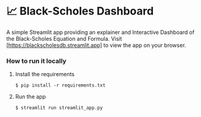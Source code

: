 # 📈 Black-Scholes Dashboard

A simple Streamlit app providing an explainer and Interactive Dashboard of the Black-Scholes Equation and Formula.
Visit [https://blackscholesdb.streamlit.app] to view the app on your browser.


### How to run it locally

1. Install the requirements

   ```
   $ pip install -r requirements.txt
   ```

2. Run the app

   ```
   $ streamlit run streamlit_app.py
   ```
